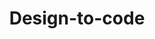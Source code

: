 ---
title: Design-to-code
intro: Go from design to working code in a single step.
layout: tool-listing
---